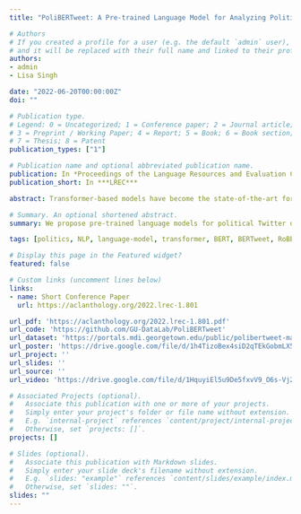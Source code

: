 ```yaml
---
title: "PoliBERTweet: A Pre-trained Language Model for Analyzing Political Content on Twitter"

# Authors
# If you created a profile for a user (e.g. the default `admin` user), write the username (folder name) here 
# and it will be replaced with their full name and linked to their profile.
authors:
- admin
- Lisa Singh

date: "2022-06-20T00:00:00Z"
doi: ""

# Publication type.
# Legend: 0 = Uncategorized; 1 = Conference paper; 2 = Journal article;
# 3 = Preprint / Working Paper; 4 = Report; 5 = Book; 6 = Book section;
# 7 = Thesis; 8 = Patent
publication_types: ["1"]

# Publication name and optional abbreviated publication name.
publication: In *Proceedings of the Language Resources and Evaluation Conference (LREC)*
publication_short: In ***LREC***

abstract: Transformer-based models have become the state-of-the-art for numerous natural language processing (NLP) tasks, especially for noisy data sets, including social media posts. For example, BERTweet, pre-trained RoBERTa on a large amount of Twitter data, has achieved state-of-the-art results on several Twitter NLP tasks. We argue that it is not only important to have general pre-trained models for a social media platform, but also domain-specific ones that better capture domain-specific language context. Domain-specific resources are not only important for NLP tasks associated with a specific domain, but they are also useful for understanding language differences across domains. One domain that receives a large amount of attention is politics, more specifically political elections. Towards that end, we release PoliBERTweet, a pre-trained language model trained from BERTweet on over 83M US 2020 election-related English tweets. While the construction of the resource is fairly straightforward, we believe that it can be used for many important downstream tasks involving language, including political misinformation analysis and election public opinion analysis. To show the value of this resource, we evaluate PoliBERTweet on different NLP tasks. The results show that our model outperforms general-purpose language models in domain-specific contexts, highlighting the value of domain-specific models for more detailed linguistic analysis. We also extend other existing language models with a sample of these data and show their value for presidential candidate stance detection, a context-specific task. We release PoliBERTweet and these other models to the community to advance interdisciplinary research related to Election 2020.

# Summary. An optional shortened abstract.
summary: We propose pre-trained language models for political Twitter data. We evaluate all models and report results. We release both data and pre-trained models.

tags: [politics, NLP, language-model, transformer, BERT, BERTweet, RoBERTa, election-2020, twitter]

# Display this page in the Featured widget?
featured: false

# Custom links (uncomment lines below)
links:
- name: Short Conference Paper
  url: https://aclanthology.org/2022.lrec-1.801

url_pdf: 'https://aclanthology.org/2022.lrec-1.801.pdf'
url_code: 'https://github.com/GU-DataLab/PoliBERTweet'
url_dataset: 'https://portals.mdi.georgetown.edu/public/polibertweet-masked-token-prediction'
url_poster: 'https://drive.google.com/file/d/1h4TizoBex4siD2qTEkGobmLX5jfoehUe/view?usp=sharing'
url_project: ''
url_slides: ''
url_source: ''
url_video: 'https://drive.google.com/file/d/1HquyiEl5u9De5fxvV9_O6s-Vj2NgLgAW/view?usp=sharing'

# Associated Projects (optional).
#   Associate this publication with one or more of your projects.
#   Simply enter your project's folder or file name without extension.
#   E.g. `internal-project` references `content/project/internal-project/index.md`.
#   Otherwise, set `projects: []`.
projects: []

# Slides (optional).
#   Associate this publication with Markdown slides.
#   Simply enter your slide deck's filename without extension.
#   E.g. `slides: "example"` references `content/slides/example/index.md`.
#   Otherwise, set `slides: ""`.
slides: ""
---
```

